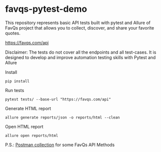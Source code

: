 # favqs-pytest-demo
This repository represents basic API tests built with pytest and Allure of FavQs project that allows you to collect, discover, and share your favorite quotes.

https://favqs.com/api


Disclaimer: The tests do not cover all the endpoints and all test-cases.
It is designed to develop and improve automation testing skills with Pytest and Allure


Install
```commandline
pip install
```

Run tests
```commandline
pytest tests/ --base-url "https://favqs.com/api"
```

Generate HTML report
```commandline
allure generate reports/json -o reports/html --clean
```

Open HTML report
```commandline
allure open reports/html
```


P.S.: [Postman collection](https://www.postman.com/red-comet-615006/workspace/favqs-api-v2/collection/42809702-a8ce8298-a3e5-4777-8a0c-5c5633de7e7e?action=share&creator=42809702) for some FavQs API Methods
